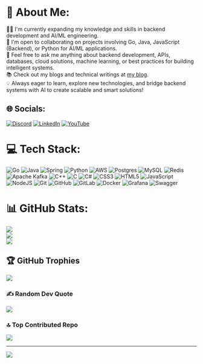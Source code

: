 # 💫 About Me:
👨‍💻 I'm currently expanding my knowledge and skills in backend development and AI/ML engineering.  
🥳 I'm open to collaborating on projects involving Go, Java, JavaScript (Backend), or Python for AI/ML applications.  
💬 Feel free to ask me anything about backend development, APIs, databases, cloud solutions, machine learning, or best practices for building intelligent systems.  
📚 Check out my blogs and technical writings at [my blog](https://huypq.gitbook.io/hit).  
💡 Always eager to learn, explore new technologies, and bridge backend systems with AI to create scalable and smart solutions!

## 🌐 Socials:
[![Discord](https://img.shields.io/badge/Discord-%237289DA.svg?logo=discord&logoColor=white)](https://discord.gg/jbSs9tg5) [![LinkedIn](https://img.shields.io/badge/LinkedIn-%230077B5.svg?logo=linkedin&logoColor=white)](https://linkedin.com/in/huypq) [![YouTube](https://img.shields.io/badge/YouTube-%23FF0000.svg?logo=YouTube&logoColor=white)](https://youtube.com/@huyynee) 

# 💻 Tech Stack:
![Go](https://img.shields.io/badge/go-%2300ADD8.svg?style=for-the-badge&logo=go&logoColor=white) ![Java](https://img.shields.io/badge/java-%23ED8B00.svg?style=for-the-badge&logo=openjdk&logoColor=white) ![Spring](https://img.shields.io/badge/spring-%236DB33F.svg?style=for-the-badge&logo=spring&logoColor=white) ![Python](https://img.shields.io/badge/python-3670A0?style=for-the-badge&logo=python&logoColor=ffdd54) ![AWS](https://img.shields.io/badge/AWS-%23FF9900.svg?style=for-the-badge&logo=amazon-aws&logoColor=white) ![Postgres](https://img.shields.io/badge/postgres-%23316192.svg?style=for-the-badge&logo=postgresql&logoColor=white) ![MySQL](https://img.shields.io/badge/mysql-4479A1.svg?style=for-the-badge&logo=mysql&logoColor=white) ![Redis](https://img.shields.io/badge/redis-%23DD0031.svg?style=for-the-badge&logo=redis&logoColor=white) ![Apache Kafka](https://img.shields.io/badge/Apache%20Kafka-000?style=for-the-badge&logo=apachekafka) ![C++](https://img.shields.io/badge/c++-%2300599C.svg?style=for-the-badge&logo=c%2B%2B&logoColor=white) ![C](https://img.shields.io/badge/c-%2300599C.svg?style=for-the-badge&logo=c&logoColor=white) ![C#](https://img.shields.io/badge/c%23-%23239120.svg?style=for-the-badge&logo=csharp&logoColor=white) ![CSS3](https://img.shields.io/badge/css3-%231572B6.svg?style=for-the-badge&logo=css3&logoColor=white) ![HTML5](https://img.shields.io/badge/html5-%23E34F26.svg?style=for-the-badge&logo=html5&logoColor=white) ![JavaScript](https://img.shields.io/badge/javascript-%23323330.svg?style=for-the-badge&logo=javascript&logoColor=%23F7DF1E) ![NodeJS](https://img.shields.io/badge/node.js-6DA55F?style=for-the-badge&logo=node.js&logoColor=white) ![Git](https://img.shields.io/badge/git-%23F05033.svg?style=for-the-badge&logo=git&logoColor=white) ![GitHub](https://img.shields.io/badge/github-%23121011.svg?style=for-the-badge&logo=github&logoColor=white) ![GitLab](https://img.shields.io/badge/gitlab-%23181717.svg?style=for-the-badge&logo=gitlab&logoColor=white) ![Docker](https://img.shields.io/badge/docker-%230db7ed.svg?style=for-the-badge&logo=docker&logoColor=white) ![Grafana](https://img.shields.io/badge/grafana-%23F46800.svg?style=for-the-badge&logo=grafana&logoColor=white) ![Swagger](https://img.shields.io/badge/-Swagger-%23Clojure?style=for-the-badge&logo=swagger&logoColor=white)
# 📊 GitHub Stats:
![](https://github-readme-stats.vercel.app/api?username=huypq02&theme=dark&hide_border=false&include_all_commits=false&count_private=false)<br/>
![](https://nirzak-streak-stats.vercel.app/?user=huypq02&theme=dark&hide_border=false)<br/>
![](https://github-readme-stats.vercel.app/api/top-langs/?username=huypq02&theme=dark&hide_border=false&include_all_commits=false&count_private=false&layout=compact)

## 🏆 GitHub Trophies
![](https://github-profile-trophy.vercel.app/?username=huypq02&theme=radical&no-frame=false&no-bg=true&margin-w=4)

### ✍️ Random Dev Quote
![](https://quotes-github-readme.vercel.app/api?type=horizontal&theme=radical)

### 🔝 Top Contributed Repo
![](https://github-contributor-stats.vercel.app/api?username=huypq02&limit=5&theme=dark&combine_all_yearly_contributions=true)

---
[![](https://visitcount.itsvg.in/api?id=huypq02&icon=0&color=0)](https://visitcount.itsvg.in)

<!-- Proudly created with GPRM ( https://gprm.itsvg.in ) -->
